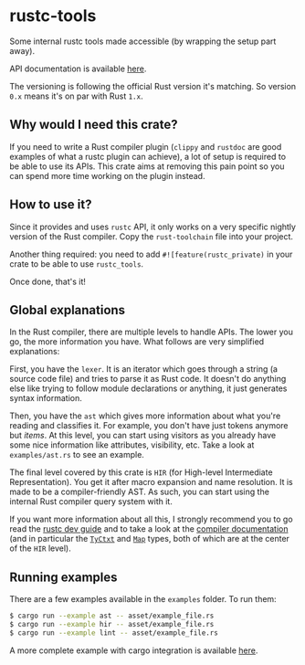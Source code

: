 # rustc-tools

Some internal rustc tools made accessible (by wrapping the setup part away).

API documentation is available [here](https://guillaumegomez.github.io/rustc-tools/index.html).

The versioning is following the official Rust version it's matching. So version `0.x` means it's on par with Rust `1.x`.

## Why would I need this crate?

If you need to write a Rust compiler plugin (`clippy` and `rustdoc` are good examples of what a rustc plugin can achieve), a lot of setup is required to be able to use its APIs. This crate aims at removing this pain point so you can spend more time working on the plugin instead.

## How to use it?

Since it provides and uses `rustc` API, it only works on a very specific nightly version of the Rust compiler. Copy the `rust-toolchain` file into your project.

Another thing required: you need to add `#![feature(rustc_private)` in your crate to be able to use `rustc_tools`.

Once done, that's it!

## Global explanations

In the Rust compiler, there are multiple levels to handle APIs. The lower you go, the more information you have. What follows are very simplified explanations:

First, you have the `lexer`. It is an iterator which goes through a string (a source code file) and tries to parse it as Rust code. It doesn't do anything else like trying to follow module declarations or anything, it just generates syntax information.

Then, you have the `ast` which gives more information about what you're reading and classifies it. For example, you don't have just tokens anymore but *items*. At this level, you can start using visitors as you already have some nice information like attributes, visibility, etc. Take a look at `examples/ast.rs` to see an example.

The final level covered by this crate is `HIR` (for High-level Intermediate Representation). You get it after macro expansion and name resolution. It is made to be a compiler-friendly AST. As such, you can start using the internal Rust compiler query system with it.

If you want more information about all this, I strongly recommend you to go read the [rustc dev guide](https://rustc-dev-guide.rust-lang.org/) and to take a look at the [compiler documentation](https://doc.rust-lang.org/nightly/nightly-rustc/rustc_middle/index.html) (and in particular the [`TyCtxt`](https://doc.rust-lang.org/nightly/nightly-rustc/rustc_middle/ty/struct.TyCtxt.html) and [`Map`](https://doc.rust-lang.org/nightly/nightly-rustc/rustc_middle/hir/map/struct.Map.html) types, both of which are at the center of the `HIR` level).

## Running examples

There are a few examples available in the `examples` folder. To run them:

```bash
$ cargo run --example ast -- asset/example_file.rs
$ cargo run --example hir -- asset/example_file.rs
$ cargo run --example lint -- asset/example_file.rs
```

A more complete example with cargo integration is available [here](https://github.com/GuillaumeGomez/rustc-tools-example).
